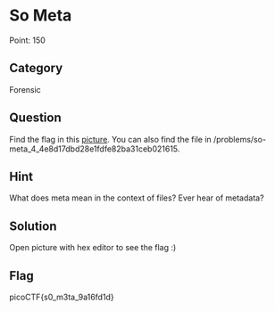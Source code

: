 # So Meta

Point: 150

## Category

Forensic

## Question

Find the flag in this [picture](https://2019shell1.picoctf.com/static/707dcf0533b53e911b2f7496ebdf9a72/pico_img.png). You can also find the file in /problems/so-meta_4_4e8d17dbd28e1fdfe82ba31ceb021615.

## Hint 

What does meta mean in the context of files? 
Ever hear of metadata?

## Solution

Open picture with hex editor to see the flag :)

## Flag

picoCTF{s0_m3ta_9a16fd1d}
